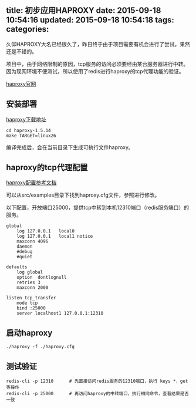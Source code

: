title: 初步应用HAPROXY
date: 2015-09-18 10:54:16
updated: 2015-09-18 10:54:18
tags:
categories:
---
久仰HAPROXY大名已经很久了，昨日终于由于项目需要有机会进行了尝试，果然还是不错的。

项目中，由于网络限制的原因，tcp服务的访问必须要经由某台服务器进行中转。因为现网环境不便测试，所以使用了redis进行haproxy的tcp代理功能的验证。

[haproxy官网](http://www.haproxy.com/)

## 安装部署

[haproxy下载地址](http://www.haproxy.org/download/1.5/src/)

```
cd haproxy-1.5.14
make TARGET=linux26
```

编译完成后，会在当前目录下生成可执行文件haproxy。

## haproxy的tcp代理配置

[haproxy配置参考文档](https://cbonte.github.io/haproxy-dconv/configuration-1.5.html)

可以从src/examples目录下找到haproxy.cfg文件，参照进行修改。

以下配置，开放端口25000，提供tcp中转到本机12310端口（redis服务端口）的服务。

```
global
    log 127.0.0.1   local0
    log 127.0.0.1   local1 notice
    maxconn 4096
    daemon
    #debug
    #quiet

defaults
    log global
    option  dontlognull
    retries 3
    maxconn 2000

listen tcp_transfer
    mode tcp
    bind :25000
    server localhost1 127.0.0.1:12310
```


## 启动haproxy

```
./haproxy -f ./haproxy.cfg
```

## 测试验证

```
redis-cli -p 12310      # 先直接访问redis服务的12310端口，执行 keys *，get 等操作
redis-cli -p 25000      # 再访问haproxy的中转端口，执行相同命令，查看结果是否一致
```
